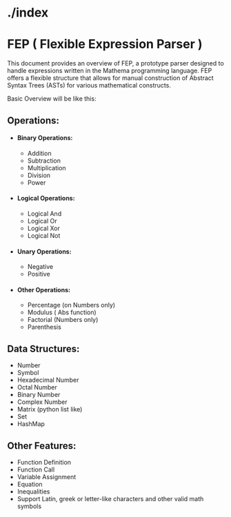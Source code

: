 # ./index
# FEP ( Flexible Expression Parser )

This document provides an overview of FEP, a prototype parser designed to handle expressions written in the Mathema programming language. FEP offers a flexible structure that allows for manual construction of Abstract Syntax Trees (ASTs) for various mathematical constructs.

Basic Overview will be like this:

## Operations:

- #### Binary Operations:
    - Addition
    - Subtraction
    - Multiplication
    - Division
    - Power

- #### Logical Operations:
    - Logical And
    - Logical Or
    - Logical Xor
    - Logical Not

- #### Unary Operations:
    - Negative
    - Positive

- #### Other Operations:
    - Percentage (on Numbers only)
    - Modulus ( Abs function)
    - Factorial (Numbers only)
    - Parenthesis

## Data Structures:
 - Number
 - Symbol
 - Hexadecimal Number
 - Octal Number
 - Binary Number
 - Complex Number
 - Matrix (python list like)
 - Set
 - HashMap

## Other Features:
- Function Definition
- Function Call
- Variable Assignment
- Equation
- Inequalities
- Support Latin, greek or letter-like characters and other valid math symbols
    